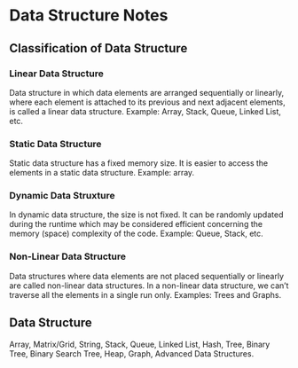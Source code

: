 # Data Structure Notes

## Classification of Data Structure

### Linear Data Structure

Data structure in which data elements are arranged sequentially or linearly, where each element is attached to its previous and next adjacent elements, is called a linear data structure.
Example: Array, Stack, Queue, Linked List, etc.

### Static Data Structure

Static data structure has a fixed memory size. It is easier to access the elements in a static data structure. 
Example: array.

### Dynamic Data Struxture

In dynamic data structure, the size is not fixed. It can be randomly updated during the runtime which may be considered efficient concerning the memory (space) complexity of the code. 
Example: Queue, Stack, etc.

### Non-Linear Data Structure

Data structures where data elements are not placed sequentially or linearly are called non-linear data structures. In a non-linear data structure, we can’t traverse all the elements in a single run only. 
Examples: Trees and Graphs.


## Data Structure

Array, Matrix/Grid, String, Stack, Queue, Linked List, Hash, Tree, Binary Tree, Binary Search Tree, Heap, Graph, Advanced Data Structures.

